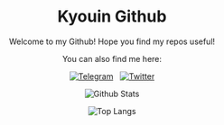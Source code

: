<div align="center">
  
  # Kyouin Github
  
  Welcome to my Github! Hope you find my repos useful!
  
  You can also find me here:
  
  [![Telegram](https://upload.wikimedia.org/wikipedia/commons/thumb/8/82/Telegram_logo.svg/24px-Telegram_logo.svg.png)](https://t.me/HKyouma) &nbsp; [![Twitter](https://upload.wikimedia.org/wikipedia/fr/thumb/c/c8/Twitter_Bird.svg/24px-Twitter_Bird.svg.png)](https://twitter.com/KyouinDev)
  
  ![Github Stats](https://github-readme-stats.vercel.app/api?username=KyouinDev&show_icons=true&count_private=true&hide_rank=true&include_all_commits=true&hide=prs,contribs,issues&line_height=24&theme=tokyonight&hide_border=true)
  
  ![Top Langs](https://github-readme-stats.vercel.app/api/top-langs/?username=KyouinDev&theme=tokyonight&layout=compact&hide_border=true)
</div>
